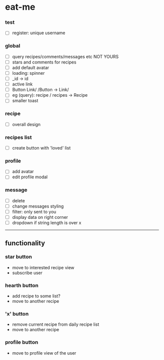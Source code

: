 # eat-me

### test
- [ ] register: unique username

### global
- [ ] query recipes/comments/messages etc NOT YOURS
- [ ] stars and comments for recipes
- [ ] add default avatar
- [ ] loading: spinner
- [ ] _id -> id
- [ ] active link
- [ ] Button Link/ /Button -> Link/
- [ ] eg (query): recipe / recipes -> Recipe
- [ ] smaller toast

### recipe
- [ ] overall design

### recipes list 
- [ ] create button with 'loved' list

### profile
- [ ] add avatar
- [ ] edit profile modal

### message
- [ ] delete
- [ ] change messages styling
- [ ] filter: only sent to you
- [ ] display data on right corner
- [ ] dropdown if string length is over x

---------------------------------------------------
## functionality

### star button
- move to interested recipe view
- subscribe user

### hearth button
- add recipe to some list?
- move to another recipe

### 'x' button
- remove current recipe from daily recipe list
- move to another recipe

### profile button
- move to profile view of the user
